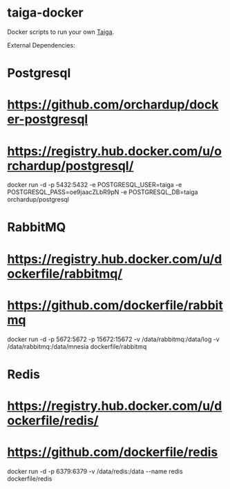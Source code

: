 taiga-docker
============

Docker scripts to run your own  [Taiga](https://Taiga.io/).


External Dependencies:

# Postgresql
# https://github.com/orchardup/docker-postgresql
# https://registry.hub.docker.com/u/orchardup/postgresql/

docker run -d -p 5432:5432 -e POSTGRESQL_USER=taiga -e POSTGRESQL_PASS=oe9jaacZLbR9pN -e POSTGRESQL_DB=taiga orchardup/postgresql

# RabbitMQ
# https://registry.hub.docker.com/u/dockerfile/rabbitmq/
# https://github.com/dockerfile/rabbitmq

docker run -d -p 5672:5672 -p 15672:15672 -v /data/rabbitmq:/data/log -v /data/rabbitmq:/data/mnesia dockerfile/rabbitmq

# Redis
# https://registry.hub.docker.com/u/dockerfile/redis/
# https://github.com/dockerfile/redis
docker run -d -p 6379:6379 -v /data/redis:/data --name redis dockerfile/redis
